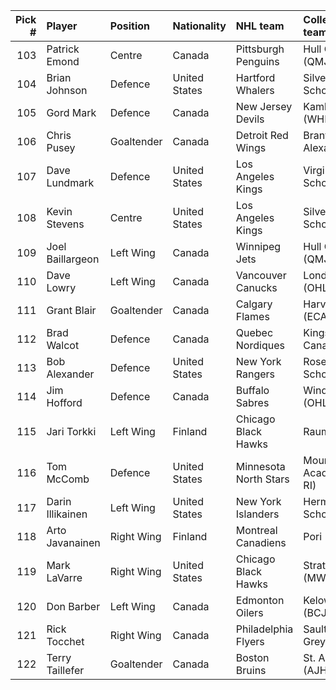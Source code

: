 |   Pick # | Player           | Position   | Nationality   | NHL team              | College/junior/club team            |
|---------:|:-----------------|:-----------|:--------------|:----------------------|:------------------------------------|
|      103 | Patrick Emond    | Centre     | Canada        | Pittsburgh Penguins   | Hull Olympiques (QMJHL)             |
|      104 | Brian Johnson    | Defence    | United States | Hartford Whalers      | Silver Bay High School (USHS-MN)    |
|      105 | Gord Mark        | Defence    | Canada        | New Jersey Devils     | Kamloops Blazers (WHL)              |
|      106 | Chris Pusey      | Goaltender | Canada        | Detroit Red Wings     | Brantford Alexanders (OHL)          |
|      107 | Dave Lundmark    | Defence    | United States | Los Angeles Kings     | Virginia High School (USHS-MN)      |
|      108 | Kevin Stevens    | Centre     | United States | Los Angeles Kings     | Silver Lake High School (USHS-MA)   |
|      109 | Joel Baillargeon | Left Wing  | Canada        | Winnipeg Jets         | Hull Olympiques (QMJHL)             |
|      110 | Dave Lowry       | Left Wing  | Canada        | Vancouver Canucks     | London Knights (OHL)                |
|      111 | Grant Blair      | Goaltender | Canada        | Calgary Flames        | Harvard University (ECAC)           |
|      112 | Brad Walcot      | Defence    | Canada        | Quebec Nordiques      | Kingston Canadians (OHL)            |
|      113 | Bob Alexander    | Defence    | United States | New York Rangers      | Rosemount High School (USHS-MN)     |
|      114 | Jim Hofford      | Defence    | Canada        | Buffalo Sabres        | Windsor Spitfires (OHL)             |
|      115 | Jari Torkki      | Left Wing  | Finland       | Chicago Black Hawks   | Rauma (Finland)                     |
|      116 | Tom McComb       | Defence    | United States | Minnesota North Stars | Mount St. Charles Academy (USHS-RI) |
|      117 | Darin Illikainen | Left Wing  | United States | New York Islanders    | Hermantown High School (USHS-MN)    |
|      118 | Arto Javanainen  | Right Wing | Finland       | Montreal Canadiens    | Pori (Finland)                      |
|      119 | Mark LaVarre     | Right Wing | United States | Chicago Black Hawks   | Stratford Cullitons (MWJBHL)        |
|      120 | Don Barber       | Left Wing  | Canada        | Edmonton Oilers       | Kelowna Buckaroos (BCJHL)           |
|      121 | Rick Tocchet     | Right Wing | Canada        | Philadelphia Flyers   | Sault Ste. Marie Greyhounds (OHL)   |
|      122 | Terry Taillefer  | Goaltender | Canada        | Boston Bruins         | St. Albert Saints (AJHL)            |
